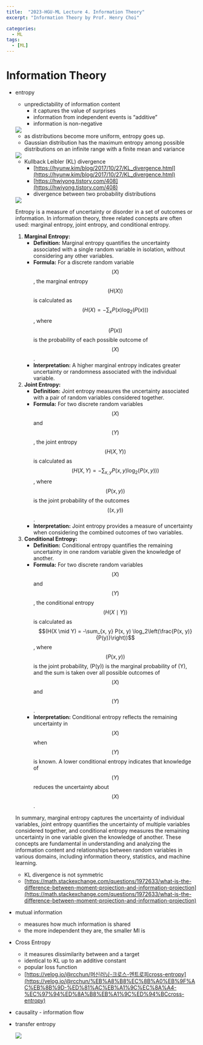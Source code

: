 ```yaml
---
title:  "2023-HGU-ML Lecture 4. Information Theory"
excerpt: "Information Theory by Prof. Henry Choi"

categories:
  - ML
tags:
  - [ML]
---
```


# Information Theory

- entropy
    - unpredictability of information content
        - it captures the value of surprises
        - information from independent events is “additive”
        - information is non-negative
    
    <img src = "../../../assets/ML/InfoTheo/Untitled.png">
    
    - as distributions become more uniform, entropy goes up.
    - Gaussian distribution has the maximum entropy among possible distributions on an infinite range with a finite mean and variance
    
    <img src = "../../../assets/ML/InfoTheo/Untitled 1.png">
    
    - Kullback Leibler (KL) divergence
        - [https://hyunw.kim/blog/2017/10/27/KL_divergence.html](https://hyunw.kim/blog/2017/10/27/KL_divergence.html)
        - [https://hwiyong.tistory.com/408](https://hwiyong.tistory.com/408)
        - divergence between two probability distributions
    
    <img src = "../../../assets/ML/InfoTheo/Untitled 2.png">
    
    Entropy is a measure of uncertainty or disorder in a set of outcomes or information. In information theory, three related concepts are often used: marginal entropy, joint entropy, and conditional entropy.
    
    1. **Marginal Entropy:**
        - **Definition:** Marginal entropy quantifies the uncertainty associated with a single random variable in isolation, without considering any other variables.
        - **Formula:** For a discrete random variable $$(X)$$, the marginal entropy $$(H(X))$$ is calculated as $$(H(X) = -\sum_{x} P(x) \log_2(P(x)))$$, where $$(P(x))$$ is the probability of each possible outcome of $$(X)$$.
        - **Interpretation:** A higher marginal entropy indicates greater uncertainty or randomness associated with the individual variable.
    2. **Joint Entropy:**
        - **Definition:** Joint entropy measures the uncertainty associated with a pair of random variables considered together.
        - **Formula:** For two discrete random variables $$(X)$$ and $$(Y)$$, the joint entropy $$(H(X, Y))$$ is calculated as $$(H(X, Y) = -\sum_{x, y} P(x, y) \log_2(P(x, y)))$$, where $$(P(x, y))$$ is the joint probability of the outcomes $$((x, y))$$.
        - **Interpretation:** Joint entropy provides a measure of uncertainty when considering the combined outcomes of two variables.
    3. **Conditional Entropy:**
        - **Definition:** Conditional entropy quantifies the remaining uncertainty in one random variable given the knowledge of another.
        - **Formula:** For two discrete random variables $$(X)$$ and $$(Y)$$, the conditional entropy $$(H(X \mid Y))$$ is calculated as $$(H(X \mid Y) = -\sum_{x, y} P(x, y) \log_2\left(\frac{P(x, y)}{P(y)}\right))$$, where $$(P(x, y))$$ is the joint probability, \(P(y)\) is the marginal probability of \(Y\), and the sum is taken over all possible outcomes of $$(X)$$ and $$(Y)$$.
        - **Interpretation:** Conditional entropy reflects the remaining uncertainty in $$(X)$$ when $$(Y)$$ is known. A lower conditional entropy indicates that knowledge of $$(Y)$$ reduces the uncertainty about $$(X)$$.
    
    In summary, marginal entropy captures the uncertainty of individual variables, joint entropy quantifies the uncertainty of multiple variables considered together, and conditional entropy measures the remaining uncertainty in one variable given the knowledge of another. These concepts are fundamental in understanding and analyzing the information content and relationships between random variables in various domains, including information theory, statistics, and machine learning.
    
    - KL divergence is not symmetric
    - [https://math.stackexchange.com/questions/1972633/what-is-the-difference-between-moment-projection-and-information-projection](https://math.stackexchange.com/questions/1972633/what-is-the-difference-between-moment-projection-and-information-projection)
- mutual information
    - measures how much information is shared
    - the more independent they are, the smaller MI is
- Cross Entropy
    - it measures dissimilarity between and a target
    - identical to KL up to an additive constant
    - popular loss function
    - [https://velog.io/@rcchun/머신러닝-크로스-엔트로피cross-entropy](https://velog.io/@rcchun/%EB%A8%B8%EC%8B%A0%EB%9F%AC%EB%8B%9D-%ED%81%AC%EB%A1%9C%EC%8A%A4-%EC%97%94%ED%8A%B8%EB%A1%9C%ED%94%BCcross-entropy)
- causality - information flow
- transfer entropy
    
    <img src = "../../../assets/ML/InfoTheo/Untitled 3.png">